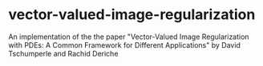 # vector-valued-image-regularization
An implementation of the the paper "Vector-Valued Image Regularization with PDEs: A Common Framework for Different Applications" by David Tschumperle and Rachid Deriche
